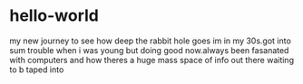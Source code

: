 # hello-world
my new journey to see how deep the rabbit hole goes
im in my 30s.got into sum trouble when i was young but doing good now.always been fasanated with computers and how theres a huge mass space of info out there waiting to b taped into 
